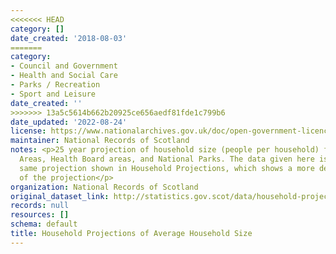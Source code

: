 ```yaml
---
<<<<<<< HEAD
category: []
date_created: '2018-08-03'
=======
category:
- Council and Government
- Health and Social Care
- Parks / Recreation
- Sport and Leisure
date_created: ''
>>>>>>> 13a5c5614b662b20925ce656aedf81fde1c799b6
date_updated: '2022-08-24'
license: https://www.nationalarchives.gov.uk/doc/open-government-licence/version/3/
maintainer: National Records of Scotland
notes: <p>25 year projection of household size (people per household) for Council
  Areas, Health Board areas, and National Parks. The data given here is part of the
  same projection shown in Household Projections, which shows a more detailed breakdown
  of the projection</p>
organization: National Records of Scotland
original_dataset_link: http://statistics.gov.scot/data/household-projections-of-average-household-size
records: null
resources: []
schema: default
title: Household Projections of Average Household Size
---
```

